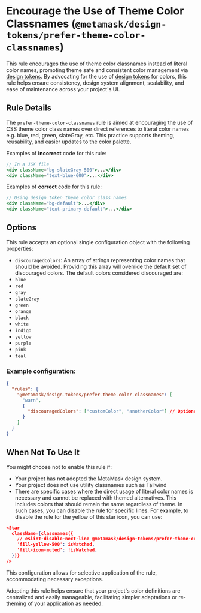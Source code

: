 # Encourage the Use of Theme Color Classnames (`@metamask/design-tokens/prefer-theme-color-classnames`)

This rule encourages the use of theme color classnames instead of literal color names, promoting theme safe and consistent color management via [design tokens](https://github.com/MetaMask/design-tokens). By advocating for the use of [design tokens](https://github.com/MetaMask/design-tokens) for colors, this rule helps ensure consistency, design system alignment, scalability, and ease of maintenance across your project's UI.

## Rule Details

The `prefer-theme-color-classnames` rule is aimed at encouraging the use of CSS theme color class names over direct references to literal color names e.g. blue, red, green, slateGray, etc. This practice supports theming, reusability, and easier updates to the color palette.

Examples of **incorrect** code for this rule:

```jsx
// In a JSX file
<div className="bg-slateGray-500">...</div>
<div className="text-blue-600">...</div>
```

Examples of **correct** code for this rule:

```jsx
// Using design token theme color class names
<div className="bg-default">...</div>
<div className="text-primary-default">...</div>
```

## Options

This rule accepts an optional single configuration object with the following properties:

- `discouragedColors`: An array of strings representing color names that should be avoided. Providing this array will override the default set of discouraged colors. The default colors considered discouraged are:
- `blue`
- `red`
- `gray`
- `slateGray`
- `green`
- `orange`
- `black`
- `white`
- `indigo`
- `yellow`
- `purple`
- `pink`
- `teal`

### Example configuration:

```json
{
  "rules": {
    "@metamask/design-tokens/prefer-theme-color-classnames": [
      "warn",
      {
        "discouragedColors": ["customColor", "anotherColor"] // Optional
      }
    ]
  }
}
```

## When Not To Use It

You might choose not to enable this rule if:

- Your project has not adopted the MetaMask design system.
- Your project does not use utility classnames such as Tailwind
- There are specific cases where the direct usage of literal color names is necessary and cannot be replaced with themed alternatives. This includes colors that should remain the same regardless of theme. In such cases, you can disable the rule for specific lines. For example, to disable the rule for the yellow of this star icon, you can use:

```json
<Star
  className={classnames({
    // eslint-disable-next-line @metamask/design-tokens/prefer-theme-color-classnames
    'fill-yellow-500': isWatched,
    'fill-icon-muted': !isWatched,
  })}
/>
```

This configuration allows for selective application of the rule, accommodating necessary exceptions.

Adopting this rule helps ensure that your project's color definitions are centralized and easily manageable, facilitating simpler adaptations or re-theming of your application as needed.
